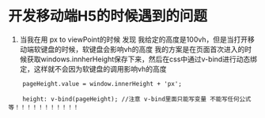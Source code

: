 # 开发移动端H5的时候遇到的问题
1. 当我在用 px to viewPoint的时候 发现 我给定的高度是100vh，但是当打开移动端软键盘的时候，软键盘会影响vh的高度
我的方案是在页面首次进入的时候获取windows.innherHeight保存下来，然后在css中通过v-bind进行动态绑定，这样就不会因为软键盘的调用影响vh的高度
```
	pageHeight.value = window.innerHeight + 'px';
	
	height: v-bind(pageHeight); //注意 v-bind里面只能写变量 不能写任何公式等！！！！！！！！！！！

```
